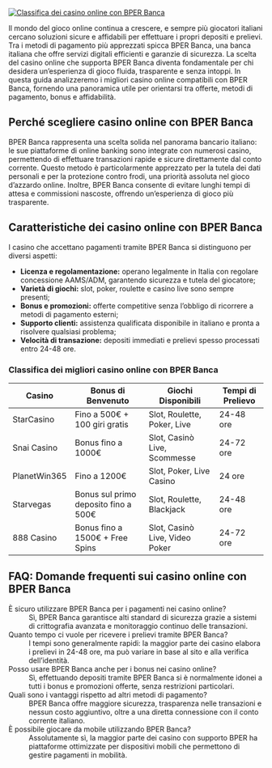 [![Classifica dei casino online con BPER Banca](https://123-caf.pages.dev/gitsignup.png)](https://vrmoo.ru/Bt82HjjY)

<p>Il mondo del gioco online continua a crescere, e sempre più giocatori italiani cercano soluzioni sicure e affidabili per effettuare i propri depositi e prelievi. Tra i metodi di pagamento più apprezzati spicca BPER Banca, una banca italiana che offre servizi digitali efficienti e garanzie di sicurezza. La scelta del casino online che supporta BPER Banca diventa fondamentale per chi desidera un’esperienza di gioco fluida, trasparente e senza intoppi. In questa guida analizzeremo i migliori casino online compatibili con BPER Banca, fornendo una panoramica utile per orientarsi tra offerte, metodi di pagamento, bonus e affidabilità.</p>  <h2>Perché scegliere casino online con BPER Banca</h2> <p>BPER Banca rappresenta una scelta solida nel panorama bancario italiano: le sue piattaforme di online banking sono integrate con numerosi casino, permettendo di effettuare transazioni rapide e sicure direttamente dal conto corrente. Questo metodo è particolarmente apprezzato per la tutela dei dati personali e per la protezione contro frodi, una priorità assoluta nel gioco d’azzardo online. Inoltre, BPER Banca consente di evitare lunghi tempi di attesa e commissioni nascoste, offrendo un’esperienza di gioco più trasparente.</p>  <h2>Caratteristiche dei casino online con BPER Banca</h2> <p>I casino che accettano pagamenti tramite BPER Banca si distinguono per diversi aspetti:</p> <ul>   <li><strong>Licenza e regolamentazione:</strong> operano legalmente in Italia con regolare concessione AAMS/ADM, garantendo sicurezza e tutela del giocatore;</li>   <li><strong>Varietà di giochi:</strong> slot, poker, roulette e casino live sono sempre presenti;</li>   <li><strong>Bonus e promozioni:</strong> offerte competitive senza l’obbligo di ricorrere a metodi di pagamento esterni;</li>   <li><strong>Supporto clienti:</strong> assistenza qualificata disponibile in italiano e pronta a risolvere qualsiasi problema;</li>   <li><strong>Velocità di transazione:</strong> depositi immediati e prelievi spesso processati entro 24-48 ore.</li> </ul>  <h3>Classifica dei migliori casino online con BPER Banca</h3> <table>   <thead>     <tr>       <th>Casino</th>       <th>Bonus di Benvenuto</th>       <th>Giochi Disponibili</th>       <th>Tempi di Prelievo</th>     </tr>   </thead>   <tbody>     <tr>       <td>StarCasino</td>       <td>Fino a 500€ + 100 giri gratis</td>       <td>Slot, Roulette, Poker, Live</td>       <td>24-48 ore</td>     </tr>     <tr>       <td>Snai Casino</td>       <td>Bonus fino a 1000€</td>       <td>Slot, Casinò Live, Scommesse</td>       <td>24-72 ore</td>     </tr>     <tr>       <td>PlanetWin365</td>       <td>Fino a 1200€</td>       <td>Slot, Poker, Live Casino</td>       <td>24 ore</td>     </tr>     <tr>       <td>Starvegas</td>       <td>Bonus sul primo deposito fino a 500€</td>       <td>Slot, Roulette, Blackjack</td>       <td>24-48 ore</td>     </tr>     <tr>       <td>888 Casino</td>       <td>Bonus fino a 1500€ + Free Spins</td>       <td>Slot, Casinò Live, Video Poker</td>       <td>24-72 ore</td>     </tr>   </tbody> </table>  <h2>FAQ: Domande frequenti sui casino online con BPER Banca</h2> <dl>   <dt>È sicuro utilizzare BPER Banca per i pagamenti nei casino online?</dt>   <dd>Sì, BPER Banca garantisce alti standard di sicurezza grazie a sistemi di crittografia avanzata e monitoraggio continuo delle transazioni.</dd>    <dt>Quanto tempo ci vuole per ricevere i prelievi tramite BPER Banca?</dt>   <dd>I tempi sono generalmente rapidi: la maggior parte dei casino elabora i prelievi in 24-48 ore, ma può variare in base al sito e alla verifica dell’identità.</dd>    <dt>Posso usare BPER Banca anche per i bonus nei casino online?</dt>   <dd>Sì, effettuando depositi tramite BPER Banca si è normalmente idonei a tutti i bonus e promozioni offerte, senza restrizioni particolari.</dd>    <dt>Quali sono i vantaggi rispetto ad altri metodi di pagamento?</dt>   <dd>BPER Banca offre maggiore sicurezza, trasparenza nelle transazioni e nessun costo aggiuntivo, oltre a una diretta connessione con il conto corrente italiano.</dd>    <dt>È possibile giocare da mobile utilizzando BPER Banca?</dt>   <dd>Assolutamente sì, la maggior parte dei casino con supporto BPER ha piattaforme ottimizzate per dispositivi mobili che permettono di gestire pagamenti in mobilità.</dd> </dl>